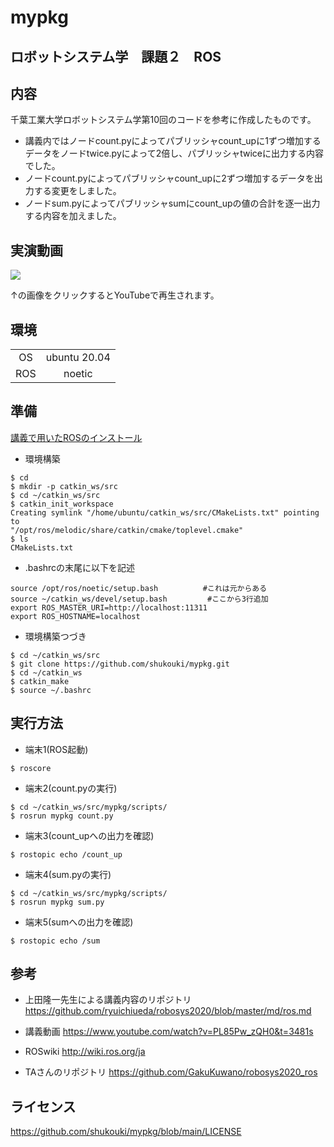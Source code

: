 # mypkg
## ロボットシステム学　課題２　ROS

## 内容 

千葉工業大学ロボットシステム学第10回のコードを参考に作成したものです。

- 講義内ではノードcount.pyによってパブリッシャcount_upに1ずつ増加するデータをノードtwice.pyによって2倍し、パブリッシャtwiceに出力する内容でした。
- ノードcount.pyによってパブリッシャcount_upに2ずつ増加するデータを出力する変更をしました。 
- ノードsum.pyによってパブリッシャsumにcount_upの値の合計を逐一出力する内容を加えました。

## 実演動画 
  [![](http://img.youtube.com/vi/ZE7f4JPUWxA/0.jpg)](http://www.youtube.com/watch?v=ZE7f4JPUWxA "ロボットシステム学課題２実演動画")
  
  ↑の画像をクリックするとYouTubeで再生されます。

## 環境

| | |
|:--:|:--:|
|OS|ubuntu 20.04|
|ROS|noetic|

## 準備

  [講義で用いたROSのインストール](https://github.com/ryuichiueda/ros_setup_scripts_Ubuntu20.04_server) 
  
  - 環境構築 
  
  ```
  $ cd
  $ mkdir -p catkin_ws/src
  $ cd ~/catkin_ws/src
  $ catkin_init_workspace 
  Creating symlink "/home/ubuntu/catkin_ws/src/CMakeLists.txt" pointing to 
  "/opt/ros/melodic/share/catkin/cmake/toplevel.cmake"
  $ ls
  CMakeLists.txt
  ```
  
  - .bashrcの末尾に以下を記述 
  ```
  source /opt/ros/noetic/setup.bash          #これは元からある
  source ~/catkin_ws/devel/setup.bash         #ここから3行追加
  export ROS_MASTER_URI=http://localhost:11311
  export ROS_HOSTNAME=localhost
  ```
  
  - 環境構築つづき 
  ```
  $ cd ~/catkin_ws/src
  $ git clone https://github.com/shukouki/mypkg.git
  $ cd ~/catkin_ws
  $ catkin_make
  $ source ~/.bashrc
  ```
    
## 実行方法 

  - 端末1(ROS起動) 
  ```
  $ roscore
  ```
  
  - 端末2(count.pyの実行) 
  ```
  $ cd ~/catkin_ws/src/mypkg/scripts/
  $ rosrun mypkg count.py
  ```
  
  - 端末3(count_upへの出力を確認) 
  ```
  $ rostopic echo /count_up
  ```
  
  - 端末4(sum.pyの実行) 
  ```
  $ cd ~/catkin_ws/src/mypkg/scripts/
  $ rosrun mypkg sum.py
  ```
  
  - 端末5(sumへの出力を確認) 
  ```
  $ rostopic echo /sum
  ```  

## 参考 
  
  - 上田隆一先生による講義内容のリポジトリ
  https://github.com/ryuichiueda/robosys2020/blob/master/md/ros.md
  
  - 講義動画
  https://www.youtube.com/watch?v=PL85Pw_zQH0&t=3481s
  
  - ROSwiki
  http://wiki.ros.org/ja
  
  - TAさんのリポジトリ
  https://github.com/GakuKuwano/robosys2020_ros

## ライセンス

  https://github.com/shukouki/mypkg/blob/main/LICENSE
